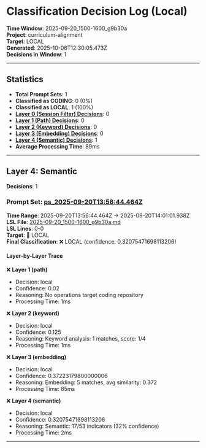 # Classification Decision Log (Local)

**Time Window**: 2025-09-20_1500-1600_g9b30a<br>
**Project**: curriculum-alignment<br>
**Target**: LOCAL<br>
**Generated**: 2025-10-06T12:30:05.473Z<br>
**Decisions in Window**: 1

---

## Statistics

- **Total Prompt Sets**: 1
- **Classified as CODING**: 0 (0%)
- **Classified as LOCAL**: 1 (100%)
- **[Layer 0 (Session Filter) Decisions](#layer-0-session-filter)**: 0
- **[Layer 1 (Path) Decisions](#layer-1-path)**: 0
- **[Layer 2 (Keyword) Decisions](#layer-2-keyword)**: 0
- **[Layer 3 (Embedding) Decisions](#layer-3-embedding)**: 0
- **[Layer 4 (Semantic) Decisions](#layer-4-semantic)**: 1
- **Average Processing Time**: 89ms

---

## Layer 4: Semantic

**Decisions**: 1

### Prompt Set: [ps_2025-09-20T13:56:44.464Z](../../history/2025-09-20_1500-1600_g9b30a.md#ps_2025-09-20T13:56:44.464Z)

**Time Range**: 2025-09-20T13:56:44.464Z → 2025-09-20T14:01:01.938Z<br>
**LSL File**: [2025-09-20_1500-1600_g9b30a.md](../../history/2025-09-20_1500-1600_g9b30a.md#ps_2025-09-20T13:56:44.464Z)<br>
**LSL Lines**: 0-0<br>
**Target**: 📍 LOCAL<br>
**Final Classification**: ❌ LOCAL (confidence: 0.32075471698113206)

#### Layer-by-Layer Trace

❌ **Layer 1 (path)**
- Decision: local
- Confidence: 0.02
- Reasoning: No operations target coding repository
- Processing Time: 1ms

❌ **Layer 2 (keyword)**
- Decision: local
- Confidence: 0.125
- Reasoning: Keyword analysis: 1 matches, score: 1/4
- Processing Time: 1ms

❌ **Layer 3 (embedding)**
- Decision: local
- Confidence: 0.37223179800000006
- Reasoning: Embedding: 5 matches, avg similarity: 0.372
- Processing Time: 85ms

❌ **Layer 4 (semantic)**
- Decision: local
- Confidence: 0.32075471698113206
- Reasoning: Semantic: 17/53 indicators (32% confidence)
- Processing Time: 2ms

---

